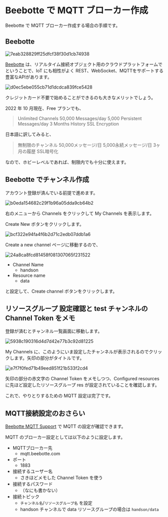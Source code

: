 # Beebotte で MQTT ブローカー作成

Beebotte で MQTT ブローカー作成する場合の手順です。

## Beebotte

![7eab328829ff25dfcf38f30d1cb74938](https://i.gyazo.com/7eab328829ff25dfcf38f30d1cb74938.png)

<a href="https://beebotte.com/" target="_blank">Beebotte</a> は、リアルタイム接続オブジェクト用のクラウドプラットフォームでということで、IoT にも相性がよく REST、WebSocket、MQTTをサポートする豊富なAPIがあります。

![d0ec5ebe055cb71d1dcdca839fce5428](https://i.gyazo.com/d0ec5ebe055cb71d1dcdca839fce5428.png)

クレジットカード不要で始めることができるのも大きなメリットでしょう。

2022 年 10 月現在、Free プランでも、

> Unlimited Channels
> 50,000 Messages/day
> 5,000 Persistent Messages/day
> 3 Months History
> SSL Encryption

日本語に訳してみると、

> 無制限のチャンネル
> 50,000メッセージ/日
> 5,000永続メッセージ/日
> 3ヶ月の履歴
> SSL暗号化

なので、ホビーレベルであれば、制限内でも十分に使えます。

## Beebotte でチャンネル作成

アカウント登録が済んでいる前提で進めます。

![b0eda154682c29f1b96a05dda9cb64b2](https://i.gyazo.com/b0eda154682c29f1b96a05dda9cb64b2.png)

右のメニューから Channels をクリックして My Channels を表示します。

Create New ボタンをクリックします。

![bcf322e94fa4f6b2d71c2edb07ddb1a6](https://i.gyazo.com/bcf322e94fa4f6b2d71c2edb07ddb1a6.png)

Create a new channel ページに移動するので、

![24a8ca8fcd81458f081307065f231522](https://i.gyazo.com/24a8ca8fcd81458f081307065f231522.png)

- Channel Name
    - handson
- Resource name
    - data

と設定して、Create channel ボタンをクリックします。

## リソースグループ 設定確認と test チャンネルの Channel Token をメモ

登録が済むとチャンネル一覧画面に移動します。

![5938c190316d4d7d42e77b3c92d81225](https://i.gyazo.com/5938c190316d4d7d42e77b3c92d81225.png)

My Channels に、このようにいま設定したチャンネルが表示されるのでクリックします。矢印の部分がタイトルです。

![e7f7f0fed71b49eed851f21b533f2cd4](https://i.gyazo.com/e7f7f0fed71b49eed851f21b533f2cd4.png)

矢印の部分の赤文字の Channel Token をメモしつつ、Configured resources に先ほど設定したリソースグループ res が設定されていることを確認します。

これで、やりとりするための MQTT 設定は完了です。

## MQTT接続設定のおさらい

<a href="https://beebotte.com/docs/mqtt" target="_blank">Beebotte MQTT Support</a> で MQTT の設定が確認できます。

MQTT のブローカー設定としては以下のように設定します。

- MQTTブローカー先
    - mqtt.beebotte.com
- ポート
    - 1883
- 接続するユーザー名
    - さきほどメモした Channel Token を使う
- 接続するパスワード
    - （なにも書かない）
- 接続トピック
    - `チャンネル名`/`リソースグループ名` を設定
    - handson チャンネルで data  リソースグループの場合は `handson/data`